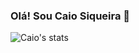 ### Olá! Sou Caio Siqueira 🤙

![Caio's stats](https://github-readme-stats.vercel.app/api?username=CaiocSiqueira&show_icons=true&bg_color=black)
<!---
CaiocSiqueira/CaiocSiqueira is a ✨ special ✨ repository because its `README.md` (this file) appears on your GitHub profile.
You can click the Preview link to take a look at your changes.
--->
